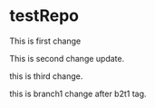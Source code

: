 # testRepo
This is first change

This is second change update.

this is third change.

this is branch1 change after b2t1 tag.

